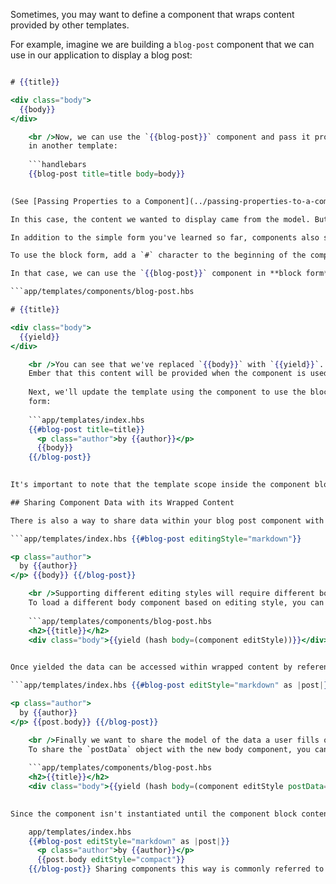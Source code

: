 Sometimes, you may want to define a component that wraps content provided by other templates.

For example, imagine we are building a `blog-post` component that we can use in our application to display a blog post:

```app/templates/components/blog-post.hbs 

# {{title}}

<div class="body">
  {{body}}
</div>

    <br />Now, we can use the `{{blog-post}}` component and pass it properties
    in another template:
    
    ```handlebars
    {{blog-post title=title body=body}}
    

(See [Passing Properties to a Component](../passing-properties-to-a-component/) for more.)

In this case, the content we wanted to display came from the model. But what if we want the developer using our component to be able to provide custom HTML content?

In addition to the simple form you've learned so far, components also support being used in **block form**. In block form, components can be passed a Handlebars template that is rendered inside the component's template wherever the `{{yield}}` expression appears.

To use the block form, add a `#` character to the beginning of the component name, then make sure to add a closing tag. (See the Handlebars documentation on [block expressions](http://handlebarsjs.com/#block-expressions) for more.)

In that case, we can use the `{{blog-post}}` component in **block form** and tell Ember where the block content should be rendered using the `{{yield}}` helper. To update the example above, we'll first change the component's template:

```app/templates/components/blog-post.hbs 

# {{title}}

<div class="body">
  {{yield}}
</div>

    <br />You can see that we've replaced `{{body}}` with `{{yield}}`. This tells
    Ember that this content will be provided when the component is used.
    
    Next, we'll update the template using the component to use the block
    form:
    
    ```app/templates/index.hbs
    {{#blog-post title=title}}
      <p class="author">by {{author}}</p>
      {{body}}
    {{/blog-post}}
    

It's important to note that the template scope inside the component block is the same as outside. If a property is available in the template outside the component, it is also available inside the component block.

## Sharing Component Data with its Wrapped Content

There is also a way to share data within your blog post component with the content it is wrapping. In our blog post component we want provide a way for the user to configure what type of style they want to write their post in. We will give them the option to specify either `markdown` or `html`.

```app/templates/index.hbs {{#blog-post editingStyle="markdown"}} 

<p class="author">
  by {{author}}
</p> {{body}} {{/blog-post}}

    <br />Supporting different editing styles will require different body components to provide special validation and highlighting.
    To load a different body component based on editing style, you can yield the component using the component helper and hash helper.
    
    ```app/templates/components/blog-post.hbs
    <h2>{{title}}</h2>
    <div class="body">{{yield (hash body=(component editStyle))}}</div>
    

Once yielded the data can be accessed within wrapped content by referencing the `as` variable.

```app/templates/index.hbs {{#blog-post editStyle="markdown" as |post|}} 

<p class="author">
  by {{author}}
</p> {{post.body}} {{/blog-post}}

    <br />Finally we want to share the model of the data a user fills out for the post within our `blog-post` and body components.
    To share the `postData` object with the new body component, you can add arguments to the component helper.
    
    ```app/templates/components/blog-post.hbs
    <h2>{{title}}</h2>
    <div class="body">{{yield (hash body=(component editStyle postData=postData))}}</div>
    

Since the component isn't instantiated until the component block content is rendered, we can add additional arguments within the block. In this case we'll add a text style option which will dictate the style of body text we want in our post. When `{{post.body}}` is instantiated, it will have both the edit style and the `postData` given by its wrapping component.

    app/templates/index.hbs
    {{#blog-post editStyle="markdown" as |post|}}
      <p class="author">by {{author}}</p>
      {{post.body editStyle="compact"}}
    {{/blog-post}} Sharing components this way is commonly referred to as "Contextual Components", because the component is shared only with the context of the parent component's block area.